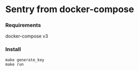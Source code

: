 # Sentry from docker-compose

### Requirements

docker-compose v3

### Install

```
make generate_key
make run

```
